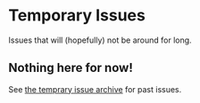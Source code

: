 # Temporary Issues 
Issues that will (hopefully) not be around for long.

## Nothing here for now!
See [the temprary issue archive](./archive/TemporaryIssues.md) for past issues.